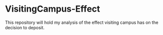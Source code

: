 # VisitingCampus-Effect
This repository will hold my analysis of the effect visiting campus has on the decision to deposit. 
